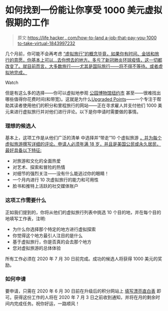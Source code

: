 # 如何找到一份能让你享受 1000 美元虚拟假期的工作

> 原文:[https://life hacker . com/how-to-land a-job-that-pay-you-1000 to-take-virtual-1843997232](https://lifehacker.com/how-to-land-a-job-that-pays-you-1-000-to-take-virtual-1843997232)

几个月前，你可能不会再考虑 [“虚拟旅行”的概念毕竟，如果你有时间、金钱和旅行的意愿，你基本上可以...去你想去的地方。多亏了新冠肺炎环球疫情，这一切都改变了。就目前而言，大多数旅行——尤其是国际旅行——将不得不等待。或者虚拟地完成。](https://lifehacker.com/tag/virtual-travel) 

Watch

但是有这么多的选择——你可以虚拟地参观 [公园](https://lifehacker.com/how-to-virtually-visit-31-national-parks-using-google-m-1834189792)[博物馆](https://lifehacker.com/you-can-virtually-tour-these-500-museums-and-galleries-1842343589)[纽约市](https://lifehacker.com/take-a-virtual-trip-to-nyc-with-these-free-tours-1843320097) 甚至——很难找出哪些值得你花费时间(和带宽)。这就是为什么[Upgraded Points](https://upgradedpoints.com/get-paid-to-take-a-virtual-vacation)——一个专注于帮助其读者使用他们的积分和里程旅行的网站——正在寻求雇人并支付他们 1000 美元来进行虚拟旅行并对他们进行评论。以下是你申请时需要做的事情。

### 理想的候选人

基本上，这项工作是从他们广泛的清单 中选择并“带走”10 个虚拟旅游 [，并为每个虚拟旅游撰写详细的评论。申请人必须年满 18 岁，并且是美国公民或永久居民，最好具备以下特征:](https://upgradedpoints.com/virtual-tours-of-popular-attractions)

*   对旅游和文化的全面热爱
*   对艺术、探索和冒险的热情
*   对细节的强烈关注——没有什么能逃过你的眼睛！
*   一个月内进行 10 次虚拟旅行的能力和可用性
*   脸书和推特上活跃的社交媒体账户

### 这项工作需要什么

正如我们提到的，你将从他们的虚拟旅行列表中挑选 10 个目的地，并在每个目的地填写工作表，注明:

*   为什么你选择那个特定的地方进行虚拟探索
*   你觉得这个地方最引人注目的是什么
*   基于虚拟旅行，你是否真的会去那个地方
*   您对虚拟旅游的总体体验

所有工作必须在 2020 年 7 月 30 日前完成。成功的候选人将获得 1000 美元的奖励。

### 如何申请

要申请，只需在 2020 年 6 月 30 日前在升级后的积分网站上 [填写漂亮直白表](https://upgradedpoints.com/get-paid-to-take-a-virtual-vacation) 即可。获得这份工作的人将在 2020 年 7 月 3 日之前收到通知，并将在月的剩余时间内完成任务。祝你好运，一路顺风！